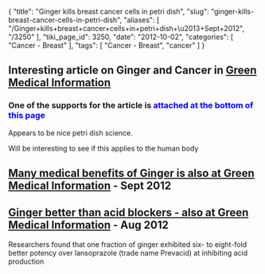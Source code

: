 {
    "title": "Ginger kills breast cancer cells in petri dish",
    "slug": "ginger-kills-breast-cancer-cells-in-petri-dish",
    "aliases": [
        "/Ginger+kills+breast+cancer+cells+in+petri+dish+\u2013+Sept+2012",
        "/3250"
    ],
    "tiki_page_id": 3250,
    "date": "2012-10-02",
    "categories": [
        "Cancer - Breast"
    ],
    "tags": [
        "Cancer - Breast",
        "cancer"
    ]
}


## Interesting article on Ginger and Cancer in [Green Medical Information](http://www.greenmedinfo.com/blog/research-ginger-selectively-kills-breast-cancer-cells%20)

### One of the supports for the article is  **<span style="color:#00F;">attached at the bottom of this page</span>** 

Appears to be nice petri dish science. 

Will be interesting to see if this applies to the human body

## [Many medical benefits of Ginger is also at Green Medical Information](http://www.greenmedinfo.com/substance/ginger?type=summary&sort=ASC) - Sept 2012

## [Ginger better than acid blockers - also at Green Medical Information](http://www.greenmedinfo.com/blog/can-ginger-beat-out-multi-billion-dollar-acid-blockers) - Aug 2012

Researchers found that one fraction of ginger exhibited six- to eight-fold better potency over lansoprazole (trade name Prevacid) at inhibiting acid production